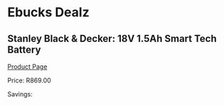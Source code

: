 
# Ebucks Dealz
## Stanley Black & Decker: 18V 1.5Ah Smart Tech Battery
[Product Page](https://www.ebucks.com/web/shop/productSelected.do?prodId=381624464&catId=370101825)

Price: R869.00

Savings: 


	